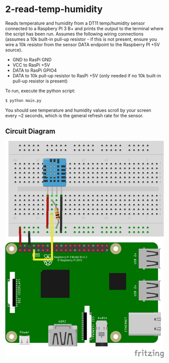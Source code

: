 # 2-read-temp-humidity

Reads temperature and humidity from a DT11 temp/humidity sensor connected to a Raspbery
PI 3 B+ and prints the output to the terminal where the script has been run. Assumes the
following wiring connections (assumes a 10k built-in pull-up resistor - if this is not
present, ensure you wire a 10k resistor from the sensor DATA endpoint to the Raspberry PI
+5V source).

- GND to RasPi GND
- VCC to RasPi +5V
- DATA to RasPi GPIO4
- DATA to 10k pull-up resistor to RasPi +5V (only needed if no 10k built-in pull-up resistor
is present)

To run, execute the python script:

```bash
$ python main.py
```

You should see temperature and humidity values scroll by your screen every ~2 seconds, which
is the general refresh rate for the sensor.

## Circuit Diagram

![Circuit](img/read-temp-humidity.png "Circuit")
